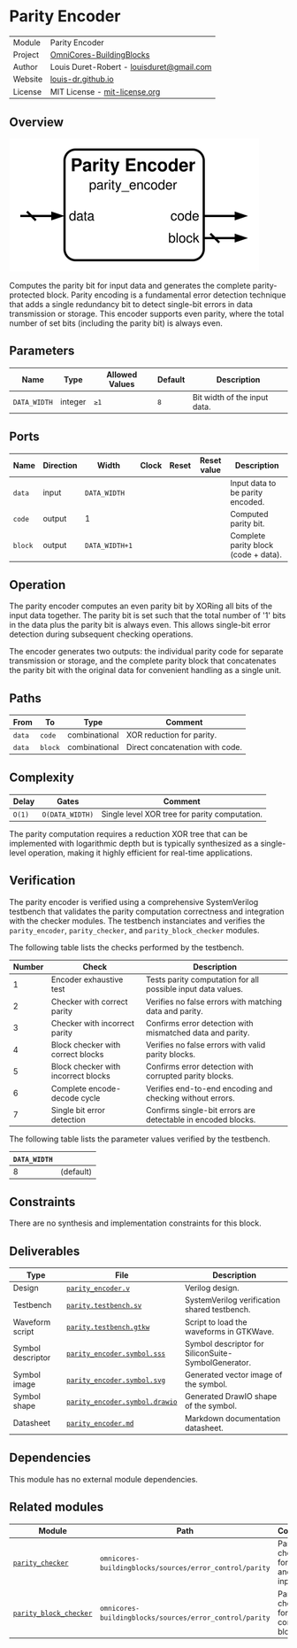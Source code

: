 # Parity Encoder

|         |                                                                                  |
| ------- | -------------------------------------------------------------------------------- |
| Module  | Parity Encoder                                                                   |
| Project | [OmniCores-BuildingBlocks](https://github.com/Louis-DR/OmniCores-BuildingBlocks) |
| Author  | Louis Duret-Robert - [louisduret@gmail.com](mailto:louisduret@gmail.com)         |
| Website | [louis-dr.github.io](https://louis-dr.github.io)                                 |
| License | MIT License - [mit-license.org](https://mit-license.org)                         |

## Overview

![parity_encoder](parity_encoder.symbol.svg)

Computes the parity bit for input data and generates the complete parity-protected block. Parity encoding is a fundamental error detection technique that adds a single redundancy bit to detect single-bit errors in data transmission or storage. This encoder supports even parity, where the total number of set bits (including the parity bit) is always even.

## Parameters

| Name         | Type    | Allowed Values | Default | Description                  |
| ------------ | ------- | -------------- | ------- | ---------------------------- |
| `DATA_WIDTH` | integer | `≥1`           | `8`     | Bit width of the input data. |

## Ports

| Name    | Direction | Width          | Clock | Reset | Reset value | Description                          |
| ------- | --------- | -------------- | ----- | ----- | ----------- | ------------------------------------ |
| `data`  | input     | `DATA_WIDTH`   |       |       |             | Input data to be parity encoded.     |
| `code`  | output    | 1              |       |       |             | Computed parity bit.                 |
| `block` | output    | `DATA_WIDTH+1` |       |       |             | Complete parity block (code + data). |

## Operation

The parity encoder computes an even parity bit by XORing all bits of the input data together. The parity bit is set such that the total number of '1' bits in the data plus the parity bit is always even. This allows single-bit error detection during subsequent checking operations.

The encoder generates two outputs: the individual parity code for separate transmission or storage, and the complete parity block that concatenates the parity bit with the original data for convenient handling as a single unit.

## Paths

| From   | To      | Type          | Comment                         |
| ------ | ------- | ------------- | ------------------------------- |
| `data` | `code`  | combinational | XOR reduction for parity.       |
| `data` | `block` | combinational | Direct concatenation with code. |

## Complexity

| Delay  | Gates           | Comment                                       |
| ------ | --------------- | --------------------------------------------- |
| `O(1)` | `O(DATA_WIDTH)` | Single level XOR tree for parity computation. |

The parity computation requires a reduction XOR tree that can be implemented with logarithmic depth but is typically synthesized as a single-level operation, making it highly efficient for real-time applications.

## Verification

The parity encoder is verified using a comprehensive SystemVerilog testbench that validates the parity computation correctness and integration with the checker modules. The testbench instanciates and verifies the `parity_encoder`, `parity_checker`, and `parity_block_checker` modules.

The following table lists the checks performed by the testbench.

| Number | Check                               | Description                                                  |
| ------ | ----------------------------------- | ------------------------------------------------------------ |
| 1      | Encoder exhaustive test             | Tests parity computation for all possible input data values. |
| 2      | Checker with correct parity         | Verifies no false errors with matching data and parity.      |
| 3      | Checker with incorrect parity       | Confirms error detection with mismatched data and parity.    |
| 4      | Block checker with correct blocks   | Verifies no false errors with valid parity blocks.           |
| 5      | Block checker with incorrect blocks | Confirms error detection with corrupted parity blocks.       |
| 6      | Complete encode-decode cycle        | Verifies end-to-end encoding and checking without errors.    |
| 7      | Single bit error detection          | Confirms single-bit errors are detectable in encoded blocks. |

The following table lists the parameter values verified by the testbench.

| `DATA_WIDTH` |           |
| ------------ | --------- |
| 8            | (default) |

## Constraints

There are no synthesis and implementation constraints for this block.

## Deliverables

| Type              | File                                                           | Description                                         |
| ----------------- | -------------------------------------------------------------- | --------------------------------------------------- |
| Design            | [`parity_encoder.v`](parity_encoder.v)                         | Verilog design.                                     |
| Testbench         | [`parity.testbench.sv`](parity.testbench.sv)                   | SystemVerilog verification shared testbench.        |
| Waveform script   | [`parity.testbench.gtkw`](parity.testbench.gtkw)               | Script to load the waveforms in GTKWave.            |
| Symbol descriptor | [`parity_encoder.symbol.sss`](parity_encoder.symbol.sss)       | Symbol descriptor for SiliconSuite-SymbolGenerator. |
| Symbol image      | [`parity_encoder.symbol.svg`](parity_encoder.symbol.svg)       | Generated vector image of the symbol.               |
| Symbol shape      | [`parity_encoder.symbol.drawio`](parity_encoder.symbol.drawio) | Generated DrawIO shape of the symbol.               |
| Datasheet         | [`parity_encoder.md`](parity_encoder.md)                       | Markdown documentation datasheet.                   |

## Dependencies

This module has no external module dependencies.

## Related modules

| Module                                            | Path                                                    | Comment                                  |
| ------------------------------------------------- | ------------------------------------------------------- | ---------------------------------------- |
| [`parity_checker`](parity_checker.md)             | `omnicores-buildingblocks/sources/error_control/parity` | Parity checker for data and code inputs. |
| [`parity_block_checker`](parity_block_checker.md) | `omnicores-buildingblocks/sources/error_control/parity` | Parity checker for complete blocks.      |
